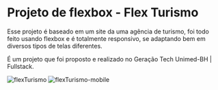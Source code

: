 # Projeto de flexbox - Flex Turismo

Esse projeto é baseado em um site da uma agência de turismo, foi todo feito usando flexbox e é totalmente responsivo, se adaptando bem em diversos tipos de telas diferentes.

É um projeto que foi proposto e realizado no Geração Tech Unimed-BH | Fullstack. 

![flexTurismo](https://user-images.githubusercontent.com/68472772/173441865-a3ff21db-9832-4725-b5c1-7d25607b98eb.gif)
![flexTurismo-mobile](https://user-images.githubusercontent.com/68472772/173442209-c7851bcb-b650-432d-a17c-573469c1a453.gif)
